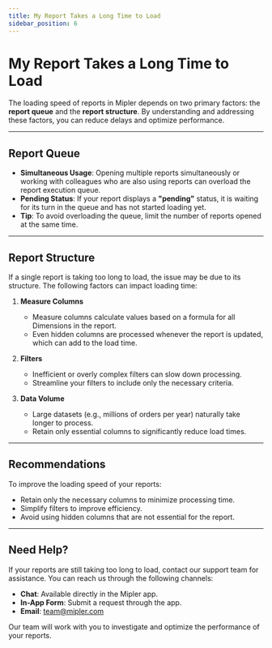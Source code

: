 ```yaml
---
title: My Report Takes a Long Time to Load
sidebar_position: 6
---
```


# My Report Takes a Long Time to Load

The loading speed of reports in Mipler depends on two primary factors: the **report queue** and the **report structure**. By understanding and addressing these factors, you can reduce delays and optimize performance.

---

## Report Queue

- **Simultaneous Usage**: Opening multiple reports simultaneously or working with colleagues who are also using reports can overload the report execution queue.
- **Pending Status**: If your report displays a **"pending"** status, it is waiting for its turn in the queue and has not started loading yet.
- **Tip**: To avoid overloading the queue, limit the number of reports opened at the same time.

---

## Report Structure

If a single report is taking too long to load, the issue may be due to its structure. The following factors can impact loading time:

1. **Measure Columns**
   - Measure columns calculate values based on a formula for all Dimensions in the report.
   - Even hidden columns are processed whenever the report is updated, which can add to the load time.

2. **Filters**
   - Inefficient or overly complex filters can slow down processing.
   - Streamline your filters to include only the necessary criteria.

3. **Data Volume**
   - Large datasets (e.g., millions of orders per year) naturally take longer to process.
   - Retain only essential columns to significantly reduce load times.

---

## Recommendations

To improve the loading speed of your reports:

- Retain only the necessary columns to minimize processing time.
- Simplify filters to improve efficiency.
- Avoid using hidden columns that are not essential for the report.

---

## Need Help?

If your reports are still taking too long to load, contact our support team for assistance. You can reach us through the following channels:

- **Chat**: Available directly in the Mipler app.
- **In-App Form**: Submit a request through the app.
- **Email**: [team@mipler.com](mailto:team@mipler.com)

Our team will work with you to investigate and optimize the performance of your reports.
